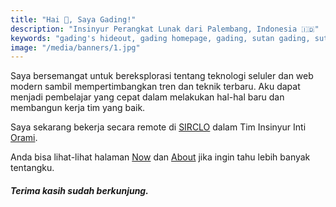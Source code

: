 ```yaml
---
title: "Hai 👋, Saya Gading!"
description: "Insinyur Perangkat Lunak dari Palembang, Indonesia 🇮🇩"
keywords: "gading's hideout, gading homepage, gading, sutan gading, sutan gading fadhillah nasution, sutan, sutanlab, gading.dev, gading dev, persembunyian gading, website gading"
image: "/media/banners/1.jpg"
---
```


Saya bersemangat untuk bereksplorasi tentang teknologi seluler dan web modern sambil mempertimbangkan tren dan teknik terbaru. Aku dapat menjadi pembelajar yang cepat dalam melakukan hal-hal baru dan membangun kerja tim yang baik.

Saya sekarang bekerja secara remote di [SIRCLO](https://sirclo.com) dalam Tim Insinyur Inti [Orami](https://orami.co.id).

Anda bisa lihat-lihat halaman [Now](/now) dan [About](/about) jika ingin tahu lebih banyak tentangku.

##### *Terima kasih sudah berkunjung.*
